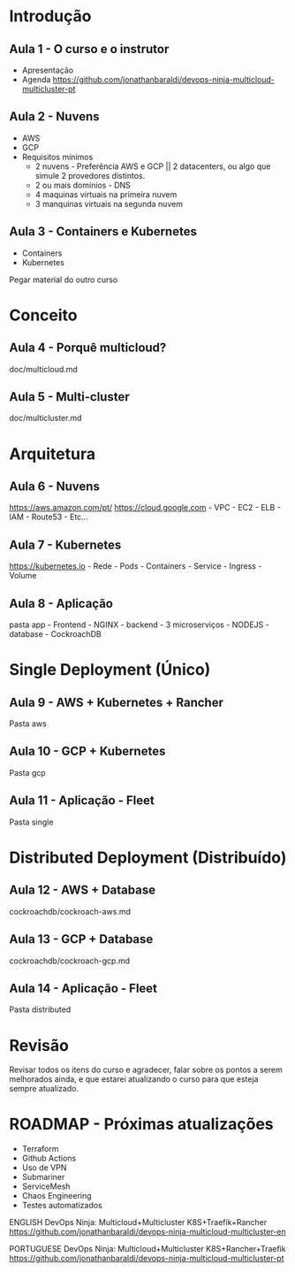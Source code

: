 

# Introdução

## Aula 1 - O curso e o instrutor
- Apresentação
- Agenda
https://github.com/jonathanbaraldi/devops-ninja-multicloud-multicluster-pt


## Aula 2 - Nuvens
- AWS
- GCP
- Requisitos mínimos
	- 2 nuvens - Preferência AWS e GCP || 2 datacenters, ou algo que simule 2 provedores distintos.
	- 2 ou mais domínios - DNS
	- 4 maquinas virtuais  na primeira nuvem
	- 3 manquinas virtuais na segunda nuvem



## Aula 3 - Containers e Kubernetes
- Containers
- Kubernetes


Pegar material do outro curso




# Conceito

## Aula 4 - Porquê multicloud?
doc/multicloud.md
	

## Aula 5 - Multi-cluster
doc/multicluster.md

















# Arquitetura

## Aula 6 - Nuvens
https://aws.amazon.com/pt/
https://cloud.google.com
	- VPC
	- EC2
	- ELB
	- IAM
	- Route53
	- Etc...

## Aula 7 - Kubernetes
https://kubernetes.io
	- Rede
	- Pods
	- Containers
	- Service
	- Ingress
	- Volume

## Aula 8 - Aplicação
pasta app
	- Frontend - NGINX
	- backend - 3 microserviços - NODEJS
	- database - CockroachDB







# Single Deployment (Único)

## Aula 9 - AWS + Kubernetes + Rancher 
Pasta aws

## Aula 10 - GCP + Kubernetes
Pasta gcp

## Aula 11 - Aplicação - Fleet
Pasta single






# Distributed Deployment (Distribuído)

## Aula 12 - AWS + Database
cockroachdb/cockroach-aws.md

## Aula 13 - GCP + Database
cockroachdb/cockroach-gcp.md

## Aula 14 - Aplicação - Fleet
Pasta distributed





# Revisão

Revisar todos os itens do curso e agradecer, falar sobre os pontos a serem melhorados ainda, e que estarei atualizando o curso para que esteja sempre atualizado.








# ROADMAP - Próximas atualizações

- Terraform
- Github Actions
- Uso de VPN 
- Submariner
- ServiceMesh
- Chaos Engineering
- Testes automatizados


ENGLISH
	DevOps Ninja: Multicloud+Multicluster K8S+Traefik+Rancher
	https://github.com/jonathanbaraldi/devops-ninja-multicloud-multicluster-en


PORTUGUESE
	DevOps Ninja: Multicloud+Multicluster K8S+Rancher+Traefik
	https://github.com/jonathanbaraldi/devops-ninja-multicloud-multicluster-pt
